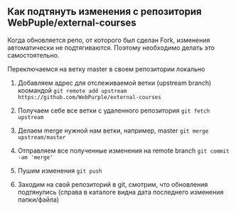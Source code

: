 ## Как подтянуть изменения с репозитория WebPuple/external-courses

Когда обновляется репо, от которого был сделан Fork, изменения автоматически не подтягиваются. Поэтому необходимо делать это самостоятельно.

Переключаемся на ветку master в своем репозитории локально

1. Добавляем адрес для отслеживаемой ветки (upstream branch) коомандой
`git remote add upstream https://github.com/WebPurple/external-courses`

2. Получаем себе все ветки с удаленного репозитория
`git fetch upstream`

3. Делаем merge нужной нам ветки, например, master
`git merge upstream/master`

4. Отправляем все полученные изменения на remote branch
`git commit -am 'merge'`

5. Пушим изменения
`git push`

6. Заходим на свой репозиторий в git, смотрим, что обновления подтянулись (справа в каталоге видна дата последнего изменения папки/файла)